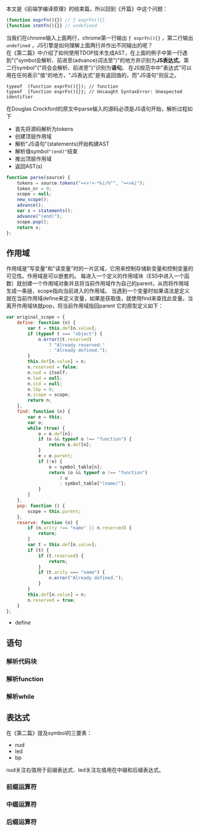 本文是《前端学编译原理》的结束篇，所以回到《开篇》中这个问题：
```javascript
(function exprFn(){}) // ƒ exprFn(){}
{function stmtFn(){}} // undefined
```
当我们在chrome输入上面两行，chrome第一行输出 `ƒ exprFn(){}` ，第二行输出 `undefined` ，JS引擎是如何理解上面两行并作出不同输出的呢？   
在《第二篇》中介绍了如何使用TDOP技术生成AST，在上面的例子中第一行遇到"("symbol会解析、前进至(advance)词法至")"的地方并识别为**JS表达式**。第二行symbol"{"将会会解析、前进至"}"识别为**语句**。
在JS规范中中"表达式"可以用在任何表示"值"的地方，"JS表达式"是有返回值的，而"JS语句"则反之。

```javacript
typeof  (function exprFn(){}); // function
typeof  {function exprFn(){}}; // Uncaught SyntaxError: Unexpected identifier
```

在Douglas Crockford的原文中parse输入的源码必须是JS语句开始，解析过程如下
- 首先将源码解析为tokens
- 创建顶层作用域
- 解析"JS语句"(statements)开始构建AST
- 解析值symbol`"(end)"`结束
- 推出顶层作用域
- 返回AST(s)
```javascript
function parse(source) {
    tokens = source.tokens("=<>!+-*&|/%^", "=<>&|");
    token_nr = 0;
    scope = null;
    new_scope();
    advance();
    var s = statements();
    advance("(end)");
    scope.pop();
    return s;
};
```

## 作用域
作用域是"写变量"和"读变量"时的一片区域，它用来控制存储新变量和控制变量的可见性。作用域是可以嵌套的。
每进入一个定义的作用域块（ES5中进入一个函数）就创建一个作用域对象并且将当前作用域作为自己的parent，从而将作用域生成一条链，scope指向当前进入的作用域。
当遇到一个变量时如果语法是定义就在当前作用域define来定义变量，如果是获取值，就使用find来查找此变量。当离开作用域块就pop，将当前作用域指回parent
它的原型定义如下：

```javascript
var original_scope = {
    define: function (n) {
        var t = this.def[n.value];
        if (typeof t === "object") {
            n.error((t.reserved)
                ? "Already reserved."
                : "Already defined.");
        }
        this.def[n.value] = n;
        n.reserved = false;
        n.nud = itself;
        n.led = null;
        n.std = null;
        n.lbp = 0;
        n.scope = scope;
        return n;
    },
    find: function (n) {
        var e = this;
        var o;
        while (true) {
            o = e.def[n];
            if (o && typeof o !== "function") {
                return e.def[n];
            }
            e = e.parent;
            if (!e) {
                o = symbol_table[n];
                return (o && typeof o !== "function")
                    ? o
                    : symbol_table["(name)"];
            }
        }
    },
    pop: function () {
        scope = this.parent;
    },
    reserve: function (n) {
        if (n.arity !== "name" || n.reserved) {
            return;
        }
        var t = this.def[n.value];
        if (t) {
            if (t.reserved) {
                return;
            }
            if (t.arity === "name") {
                n.error("Already defined.");
            }
        }
        this.def[n.value] = n;
        n.reserved = true;
    }
};
```

- define

## 语句

### 解析代码块

### 解析function

### 解析while


## 表达式
在《第二篇》提及symbol的三要素：
- nud
- led
- bp

nud关注右值用于前缀表达式、led关注左值用在中缀和后缀表达式。


### 前缀运算符


### 中缀运算符

### 后缀运算符



